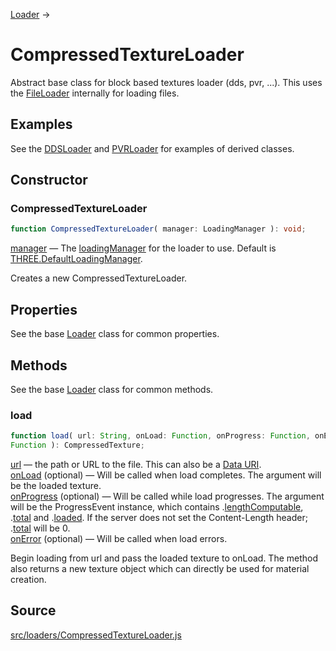 [Loader](en\loaders\Loader.html) →

# CompressedTextureLoader

Abstract base class for block based textures loader (dds, pvr, ...). This uses
the [FileLoader](en\loaders\FileLoader.html) internally for loading files.

## Examples

See the <a
href="https://github.com/mrdoob/three.js/blob/master/examples/jsm/loaders/DDSLoader.js">DDSLoader</a>
and <a
href="https://github.com/mrdoob/three.js/blob/master/examples/jsm/loaders/PVRLoader.js">PVRLoader</a>
for examples of derived classes.

## Constructor

### CompressedTextureLoader

  
  
```ts  
function CompressedTextureLoader( manager: LoadingManager ): void;  
```  

[manager](en\loaders\managers\LoadingManager.html) — The
[loadingManager](en\loaders\managers\LoadingManager.html) for the loader to
use. Default is
[THREE.DefaultLoadingManager](en\loaders\managers\LoadingManager.html).  
  
Creates a new CompressedTextureLoader.

## Properties

See the base [Loader](en\loaders\Loader.html) class for common properties.

## Methods

See the base [Loader](en\loaders\Loader.html) class for common methods.

### load

  
  
```ts  
function load( url: String, onLoad: Function, onProgress: Function, onError:
Function ): CompressedTexture;  
```  

[url](#) — the path or URL to the file. This can also be a <a
href="https://developer.mozilla.org/en-
US/docs/Web/HTTP/Basics_of_HTTP/Data_URIs">Data URI</a>.  
[onLoad](#) (optional) — Will be called when load completes. The argument will
be the loaded texture.  
[onProgress](#) (optional) — Will be called while load progresses. The
argument will be the ProgressEvent instance, which contains
.[lengthComputable](#), .[total](#) and .[loaded](#). If the server does not
set the Content-Length header; .[total](#) will be 0.  
[onError](#) (optional) — Will be called when load errors.  

Begin loading from url and pass the loaded texture to onLoad. The method also
returns a new texture object which can directly be used for material creation.

## Source

<a
href="https://github.com/mrdoob/three.js/blob/master/src/loaders/CompressedTextureLoader.js">src/loaders/CompressedTextureLoader.js</a>

